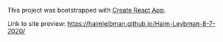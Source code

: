 This project was bootstrapped with [Create React App](https://github.com/facebook/create-react-app).

Link to site preview: https://haimleibman.github.io/Haim-Leybman-8-7-2020/

